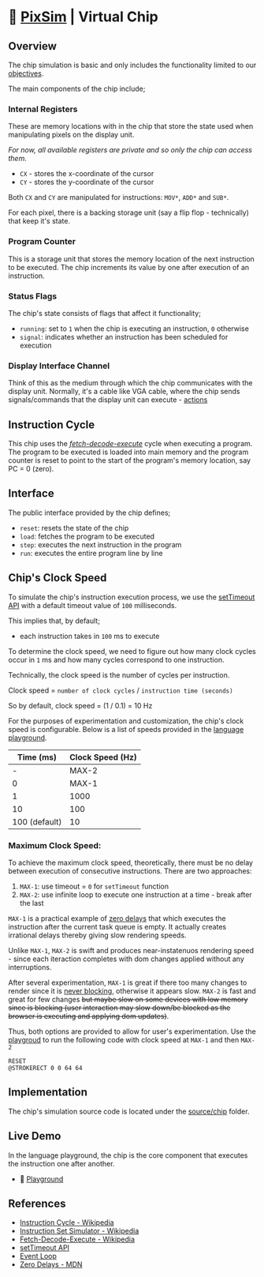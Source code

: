 # 👾 [PixSim](./index.md) | Virtual Chip

## Overview

The chip simulation is basic and only includes the functionality limited to our
[objectives](./index.md#objectives).

The main components of the chip include;

### Internal Registers

These are memory locations with in the chip that store the state used when
manipulating pixels on the display unit.

_For now, all available registers are private and so only the chip can access
them._

-   `CX` - stores the x-coordinate of the cursor
-   `CY` - stores the y-coordinate of the cursor

Both `CX` and `CY` are manipulated for instructions: `MOV*`, `ADD*` and `SUB*`.

For each pixel, there is a backing storage unit (say a flip flop - technically)
that keep it's state.

### Program Counter

This is a storage unit that stores the memory location of the next instruction
to be executed. The chip increments its value by one after execution of an
instruction.

### Status Flags

The chip's state consists of flags that affect it functionality;

-   `running`: set to `1` when the chip is executing an instruction, `0`
    otherwise
-   `signal`: indicates whether an instruction has been scheduled for execution

### Display Interface Channel

Think of this as the medium through which the chip communicates with the display
unit. Normally, it's a cable like VGA cable, where the chip sends
signals/commands that the display unit can execute -
[actions](./display-unit.md#actions)

## Instruction Cycle

This chip uses the
[_fetch-decode-execute_](https://wikipedia.org/wiki/Instruction_cycle) cycle
when executing a program. The program to be executed is loaded into main memory
and the program counter is reset to point to the start of the program's memory
location, say PC = 0 (zero).

## Interface

The public interface provided by the chip defines;

-   `reset`: resets the state of the chip
-   `load`: fetches the program to be executed
-   `step`: executes the next instruction in the program
-   `run`: executes the entire program line by line

## Chip's Clock Speed

To simulate the chip's instruction execution process, we use the
[setTimeout API](https://developer.mozilla.org/docs/Web/API/Window/setTimeout)
with a default timeout value of `100` milliseconds.

This implies that, by default;

-   each instruction takes in `100` ms to execute

To determine the clock speed, we need to figure out how many clock cycles occur
in `1` ms and how many cycles correspond to one instruction.

Technically, the clock speed is the number of cycles per instruction.

Clock speed = `number of clock cycles` / `instruction time (seconds)`

So by default, clock speed = (1 / 0.1) = 10 Hz

For the purposes of experimentation and customization, the chip's clock speed is
configurable. Below is a list of speeds provided in the
[language playground](https://henryhale.github.io/pixsim/lang.html).

| **Time (ms)** | **Clock Speed (Hz)** |
| ------------- | -------------------- |
| -             | MAX-2                |
| 0             | MAX-1                |
| 1             | 1000                 |
| 10            | 100                  |
| 100 (default) | 10                   |

### Maximum Clock Speed:

To achieve the maximum clock speed, theoretically, there must be no delay
between execution of consecutive instructions. There are two approaches:

1. `MAX-1`: use timeout = `0` for `setTimeout` function
2. `MAX-2`: use infinite loop to execute one instruction at a time - break after
   the last

`MAX-1` is a practical example of
[zero delays](https://developer.mozilla.org/docs/Web/JavaScript/Event_loop#zero_delays)
that which executes the instruction after the current task queue is empty. It
actually creates irrational delays thereby giving slow rendering speeds.

Unlike `MAX-1`, `MAX-2` is swift and produces near-instatenuos rendering speed -
since each iteraction completes with dom changes applied without any
interruptions.

After several experimentation, `MAX-1` is great if there too many changes to
render since it is
[never blocking](https://developer.mozilla.org/docs/Web/JavaScript/Event_loop#never_blocking),
otherwise it appears slow. `MAX-2` is fast and great for few changes ~~but maybe
slow on some devices with low memory since is blocking (user interaction may
slow down/be blocked as the browser is executing and applying dom updates)~~.

Thus, both options are provided to allow for user's experimentation. Use the
[playgroud](https://henryhale.github.io/pixsim/lang.html) to run the following
code with clock speed at `MAX-1` and then `MAX-2`

```
RESET
@STROKERECT 0 0 64 64
```

## Implementation

The chip's simulation source code is located under the
[source/chip](https://github.com/henryhale/pixsim/blob/master/source/chip/) folder.

## Live Demo

In the language playground, the chip is the core component that executes the
instruction one after another.

-   🚀 [Playground](https://henryhale.github.io/pixsim/lang.html)

## References

-   [Instruction Cycle - Wikipedia](https://wikipedia.org/wiki/Instruction_cycle)
-   [Instruction Set Simulator - Wikipedia](https://wikipedia.org/wiki/Instruction_set_simulator)
-   [Fetch-Decode-Execute - Wikipedia](https://wikipedia.org/wiki/Instruction_cycle)
-   [setTimeout API](https://developer.mozilla.org/docs/Web/API/Window/setTimeout)
-   [Event Loop](https://developer.mozilla.org/docs/Web/JavaScript/Event_loop)
-   [Zero Delays - MDN](https://developer.mozilla.org/docs/Web/JavaScript/Event_loop#zero_delays)
